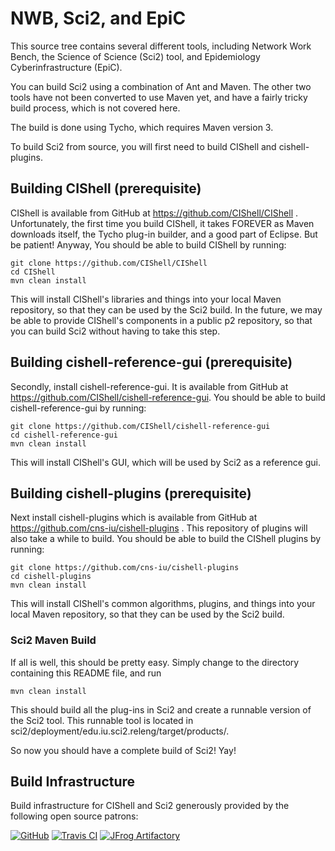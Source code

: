 # NWB, Sci2, and EpiC

This source tree contains several different tools, including Network Work
Bench, the Science of Science (Sci2) tool, and Epidemiology Cyberinfrastructure
(EpiC).

You can build Sci2 using a combination of Ant and Maven. The other two tools
have not been converted to use Maven yet, and have a fairly tricky build
process, which is not covered here.

The build is done using Tycho, which requires Maven version 3.

To build Sci2 from source, you will first need to build CIShell and cishell-plugins.

## Building CIShell (prerequisite)

CIShell is available from GitHub at https://github.com/CIShell/CIShell . Unfortunately, the
first time you build CIShell, it takes FOREVER as Maven downloads itself, the
Tycho plug-in builder, and a good part of Eclipse. But be patient! Anyway, You
should be able to build CIShell by running:

    git clone https://github.com/CIShell/CIShell
    cd CIShell
    mvn clean install

This will install CIShell's libraries and things into your local Maven
repository, so that they can be used by the Sci2 build. In the future, we may be
able to provide CIShell's components in a public p2 repository, so that you can
build Sci2 without having to take this step.

## Building cishell-reference-gui (prerequisite)

Secondly, install cishell-reference-gui. It is available from GitHub at
https://github.com/CIShell/cishell-reference-gui.
You should be able to build cishell-reference-gui by running:

    git clone https://github.com/CIShell/cishell-reference-gui
    cd cishell-reference-gui
    mvn clean install
This will install CIShell's GUI, which will be used by Sci2 as a reference gui.

## Building cishell-plugins (prerequisite)

Next install cishell-plugins which is available from GitHub at
https://github.com/cns-iu/cishell-plugins . This repository of plugins will also
take a while to build. You should be able to build the CIShell plugins by running:

    git clone https://github.com/cns-iu/cishell-plugins
    cd cishell-plugins
    mvn clean install

This will install CIShell's common algorithms, plugins, and things into your local Maven
repository, so that they can be used by the Sci2 build.

### Sci2 Maven Build

If all is well, this should be pretty easy. Simply change to the directory
containing this README file, and run

    mvn clean install

This should build all the plug-ins in Sci2 and create a runnable version of the Sci2 tool. This runnable tool is located in
sci2/deployment/edu.iu.sci2.releng/target/products/.

So now you should have a complete build of Sci2!  Yay!

## Build Infrastructure

Build infrastructure for CIShell and Sci2 generously provided by the following open source patrons:

[![GitHub](https://cishell.github.io/images/GitHub_Logo.png)](https://github.com/CIShell/)
[![Travis CI](https://cishell.github.io/images/TravisCI-Full-Color.png)](https://travis-ci.com/CIShell/)
[![JFrog Artifactory](https://cishell.github.io/images/Powered-by-artifactory_03.png)](https://cishell.jfrog.io)
